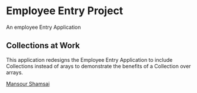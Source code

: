 # Employee Entry Project
An employee Entry Application

## Collections at Work
This application redesigns the Employee Entry Application to include Collections instead of arays to demonstrate the benefits of a Collection over arrays.

[Mansour Shamsai](http://sqasolution.com)
